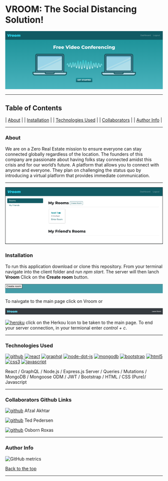 # VROOM: The Social Distancing Solution!
![The Social Distancing Solution!](https://github.com/vcaruso0923/video-chatter-2-2/blob/master/vroom-main-photo.png)

--- 

## Table of Contents 

| [About](#about) |
| [Installation](#installation) |
| [Technologies Used](#technologies-used) |
| [Collaborators](#collaborators) |
| [Author Info](#author-info) |

---

### About

We are on a Zero Real Estate mission to ensure everyone can stay connected globally regardless of the location. The founders of this company are passionate about having folks stay connected amidst this crisis and for our world’s future. A platform that allows you to connect with anyone and everyone. They plan on challenging the status quo by introducing a virtual platform that provides immediate communication.

---


 ![ReadMe Image](https://github.com/vcaruso0923/video-chatter-2-2/blob/master/vroom-rooms.png)
 
 
### Installation

 
 To run this application download or clone this repository. From your terminal navigate into the client folder and run *npm start*.
 The server will then lanch **Vroom** Click on the **Create room** button. 
 
 ![ReadMe Image](https://github.com/vcaruso0923/video-chatter-2-2/blob/master/vroom-wide-create.png)
 
 To naivgate to the main page click on Vroom or
 
 ![ReadMe Image](https://github.com/vcaruso0923/video-chatter-2-2/blob/master/vroom-wide-vroom.png)
 
 [<img src='https://cdn.jsdelivr.net/npm/simple-icons@3.0.1/icons/heroku.svg' alt='heroku' height='40'>](https://salty-lowlands-76602.herokuapp.com/) click on the Herkou Icon to be taken to the main page. To end your server connection, in your termional  enter *control + c*.


---

### Technologies Used 
[<img src='https://cdn.jsdelivr.net/npm/simple-icons@3.0.1/icons/github.svg' alt='github' height='40'>](https://github.com/vcaruso0923)  [<img src='https://cdn.jsdelivr.net/npm/simple-icons@3.0.1/icons/react.svg' alt='react' height='40'>](https://github.com/tedpedersen)  [<img src='https://cdn.jsdelivr.net/npm/simple-icons@3.0.1/icons/graphql.svg' alt='graphql' height='40'>](https://github.com/osbornroxas02)  [<img src='https://cdn.jsdelivr.net/npm/simple-icons@3.0.1/icons/node-dot-js.svg' alt='node-dot-js' height='40'>](https://salty-lowlands-76602.herokuapp.com/)  [<img src='https://cdn.jsdelivr.net/npm/simple-icons@3.0.1/icons/mongodb.svg' alt='mongodb' height='40'>](https://salty-lowlands-76602.herokuapp.com/)  [<img src='https://cdn.jsdelivr.net/npm/simple-icons@3.0.1/icons/bootstrap.svg' alt='bootstrap' height='40'>](https://salty-lowlands-76602.herokuapp.com/)  [<img src='https://cdn.jsdelivr.net/npm/simple-icons@3.0.1/icons/html5.svg' alt='html5' height='40'>](https://salty-lowlands-76602.herokuapp.com/)  [<img src='https://cdn.jsdelivr.net/npm/simple-icons@3.0.1/icons/css3.svg' alt='css3' height='40'>](https://salty-lowlands-76602.herokuapp.com/)  [<img src='https://cdn.jsdelivr.net/npm/simple-icons@3.0.1/icons/javascript.svg' alt='javascript' height='40'>](https://salty-lowlands-76602.herokuapp.com/)  

React / GraphQL / Node.js / Express.js Server / Queries / Mutations / MongoDB / Mongoose ODM / JWT / Bootstrap / HTML / CSS (Pure)/ Javascript 

---

### Collaborators Github Links


[<img src='https://cdn.jsdelivr.net/npm/simple-icons@3.0.1/icons/github.svg' alt='github' height='40'>](https://github.com/vcaruso0923)
Afzal Akhtar


[<img src='https://cdn.jsdelivr.net/npm/simple-icons@3.0.1/icons/github.svg' alt='github' height='40'>](https://github.com/tedpedersen)
Ted Pedersen


[<img src='https://cdn.jsdelivr.net/npm/simple-icons@3.0.1/icons/github.svg' alt='github' height='40'>](https://github.com/osbornroxas02)
Osborn Roxas

 
---


### Author Info

![GitHub metrics](https://metrics.lecoq.io/vcaruso0923)  



[Back to the top](#table-of-contents)
 
 
---
